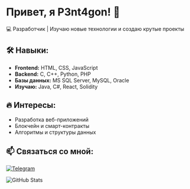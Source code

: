 # Привет, я P3nt4gon! 👋  
💻 Разработчик | Изучаю новые технологии и создаю крутые проекты  

## 🛠️ Навыки:
- **Frontend:** HTML, CSS, JavaScript  
- **Backend:** C, C++, Python, PHP  
- **Базы данных:** MS SQL Server, MySQL, Oracle  
- **Изучаю:** Java, C#, React, Solidity  

## 🔥 Интересы:
- Разработка веб-приложений  
- Блокчейн и смарт-контракты  
- Алгоритмы и структуры данных  

## 📫 Связаться со мной:
[![Telegram](https://img.shields.io/badge/-Telegram-2CA5E0?style=flat-square&logo=telegram&logoColor=white)](https://t.me/p3nt4gon)

![GitHub Stats](https://github-readme-stats.vercel.app/api?username=p3nt4gon5&show_icons=true&theme=radical)
